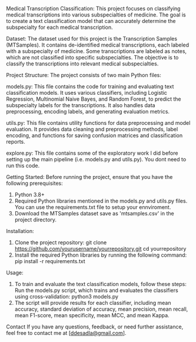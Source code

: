 Medical Transcription Classification:
This project focuses on classifying medical transcriptions into various subspecialties of medicine. The goal is to create a text classification model that can accurately determine the subspecialty for each medical transcription.

Dataset:
The dataset used for this project is the Transcription Samples (MTSamples). It contains de-identified medical transcriptions, each labeled with a subspecialty of medicine. Some transcriptions are labeled as notes, which are not classified into specific subspecialties. The objective is to classify the transcriptions into relevant medical subspecialties.

Project Structure:
The project consists of two main Python files:

models.py: This file contains the code for training and evaluating text classification models. It uses various classifiers, including Logistic Regression, Multinomial Naive Bayes, and Random Forest, to predict the subspecialty labels for the transcriptions. It also handles data preprocessing, encoding labels, and generating evaluation metrics.

utils.py: This file contains utility functions for data preprocessing and model evaluation. It provides data cleaning and preprocessing methods, label encoding, and functions for saving confusion matrices and classification reports.

explore.py: This file contains some of the exploratory work I did before setting up the main pipeline (i.e. models.py and utils.py). You dont need to run this code.

Getting Started:
Before running the project, ensure that you have the following prerequisites:
1. Python 3.8+
2. Required Python libraries mentioned in the models.py and utils.py files. You can use the requirements.txt file to setup your ennviroment.
3. Download the MTSamples dataset save as 'mtsamples.csv' in the project directory.

Installation:
1. Clone the project repository:
git clone https://github.com/yourusername/yourrepository.git
cd yourrepository
2. Install the required Python libraries by running the following command:
pip install -r requirements.txt

Usage:
1. To train and evaluate the text classification models, follow these steps:
Run the models.py script, which trains and evaluates the classifiers using cross-validation:
python3 models.py
2. The script will provide results for each classifier, including mean accuracy, standard deviation of accuracy, mean precision, mean recall, mean F1-score, mean specificity, mean MCC, and mean Kappa.

Contact
If you have any questions, feedback, or need further assistance, feel free to contact me at [ddesadla@gmail.com].